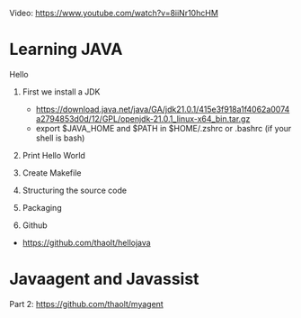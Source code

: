 Video: https://www.youtube.com/watch?v=8iiNr10hcHM

# Learning JAVA

Hello

1. First we install a JDK
    - https://download.java.net/java/GA/jdk21.0.1/415e3f918a1f4062a0074a2794853d0d/12/GPL/openjdk-21.0.1_linux-x64_bin.tar.gz
    - export $JAVA_HOME and $PATH in $HOME/.zshrc or .bashrc (if your shell is bash)

2. Print Hello World

3. Create Makefile

4. Structuring the source code

5. Packaging

6. Github

- https://github.com/thaolt/hellojava

# Javaagent and Javassist

Part 2: https://github.com/thaolt/myagent
